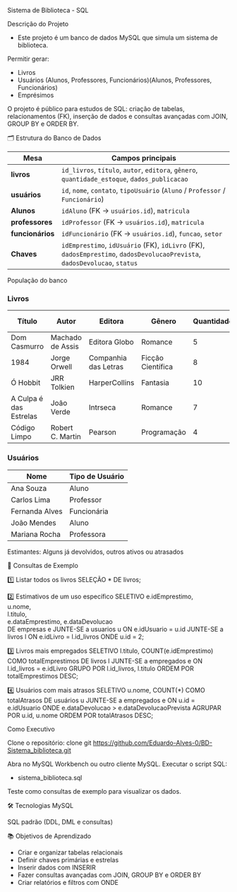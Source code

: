 Sistema de Biblioteca - SQL

Descrição do Projeto
 - Este projeto é um banco de dados MySQL que simula um sistema de biblioteca.

Permitir gerar:
 - Livros
 - Usuários (Alunos, Professores, Funcionários)(Alunos, Professores, Funcionários)
 - Emprésimos

O projeto é público para estudos de SQL: criação de tabelas, relacionamentos (FK), inserção de dados e consultas avançadas com JOIN, GROUP BY e ORDER BY.

🗂 Estrutura do Banco de Dados

| Mesa | Campos principais |
| ---------------- | ---------------------------------------------------------------------------------------------------------------------- |
| **livros**       | `id_livros`, `título`, `autor`, `editora`, `gênero`, `quantidade_estoque`, `dados_publicacao`                           |
| **usuários**     | `id`, `nome`, `contato`, `tipoUsuário` (`Aluno` / `Professor` / `Funcionário`)                                         |
| **Alunos**       | `idAluno` (FK → `usuários.id`), `matricula`                                                                            |
| **professores**  | `idProfessor` (FK → `usuários.id`), `matricula`                                                                        |
| **funcionários** | `idFuncionário` (FK → `usuários.id`), `funcao`, `setor`                                                                |
| **Chaves**  | `idEmprestimo`, `idUsuário` (FK), `idLivro` (FK), `dadosEmprestimo`, `dadosDevolucaoPrevista`, `dadosDevolucao`, `status` |


População do banco
### Livros

| Título | Autor | Editora | Gênero | Quantidade | Dados de Publicação |
| ---------------------- | ---------------------- | ------------------- | -------------------------------------------------------------------- | ----------- | ------------------- |
| Dom Casmurro | Machado de Assis | Editora Globo | Romance | 5          | 01/01/1899 |
| 1984 | Jorge Orwell | Companhia das Letras | Ficção Científica | 8          | 06/08/1949 |
| Ó Hobbit | JRR Tolkien | HarperCollins | Fantasia | 10 | 21/09/1937 |
| A Culpa é das Estrelas | João Verde | Intrseca | Romance | 7          | 01/10/2012 |
| Código Limpo | Robert C. Martin | Pearson | Programação | 4          | 01/08/2008 |

### Usuários

| Nome | Tipo de Usuário |
| -------------- | --------------- |
| Ana Souza | Aluno |
| Carlos Lima | Professor |
| Fernanda Alves | Funcionária |
| João Mendes | Aluno |
| Mariana Rocha | Professora |

Estimantes:
Alguns já devolvidos, outros ativos ou atrasados

🔎 Consultas de Exemplo

1️⃣ Listar todos os livros
SELEÇÃO * DE livros;

2️⃣ Estimativos de um uso específico
SELETIVO 
 e.idEmprestimo,    
 u.nome,           
 l.titulo,         
 e.dataEmprestimo, 
 e.dataDevolucao   
DE empresas e
JUNTE-SE a usuarios u ON e.idUsuario = u.id
JUNTE-SE a livros l ON e.idLivro = l.id_livros
ONDE u.id = 2;

3️⃣ Livros mais empregados
SELETIVO 
 l.titulo, 
 COUNT(e.idEmprestimo) COMO totalEmprestimos
DE livros l
JUNTE-SE a empregados e ON l.id_livros = e.idLivro
GRUPO POR l.id_livros, l.titulo
ORDEM POR totalEmprestimos DESC;

4️⃣ Usuários com mais atrasos
SELETIVO 
 u.nome, 
 COUNT(*) COMO totalAtrasos
DE usuários u
JUNTE-SE a empregados e ON u.id = e.idUsuario
ONDE e.dataDevolucao > e.dataDevolucaoPrevista
AGRUPAR POR u.id, u.nome
ORDEM POR totalAtrasos DESC;

Como Executivo

Clone o repositório:
clone git https://github.com/Eduardo-Alves-0/BD-Sistema_biblioteca.git


Abra no MySQL Workbench ou outro cliente MySQL.
Executar o script SQL:

 - sistema_biblioteca.sql

Teste como consultas de exemplo para visualizar os dados.

🛠 Tecnologias
MySQL

SQL padrão (DDL, DML e consultas)

📚 Objetivos de Aprendizado
 - Criar e organizar tabelas relacionais
 - Definir chaves primárias e estrelas
 - Inserir dados com INSERIR
 - Fazer consultas avançadas com JOIN, GROUP BY e ORDER BY
 - Criar relatórios e filtros com ONDE

